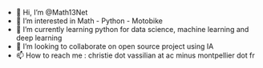 - 👋 Hi, I’m @Math13Net
- 👀 I’m interested in Math - Python - Motobike
- 🌱 I’m currently learning python for data science, machine learning and deep learning
- 💞️ I’m looking to collaborate on open source project using IA
- 📫 How to reach me : christie dot vassilian at ac minus montpellier dot fr

<!---
Math13Net/Math13Net is a ✨ special ✨ repository because its `README.md` (this file) appears on your GitHub profile.
You can click the Preview link to take a look at your changes.
--->
